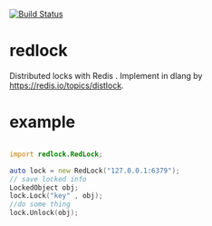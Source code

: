 [![Build Status](https://travis-ci.org/huntlabs/redlock.svg?branch=master)](https://travis-ci.org/huntlabs/redlock)
# redlock

Distributed locks with Redis . 
Implement in dlang by https://redis.io/topics/distlock.

# example
````d	

import redlock.RedLock;

auto lock = new RedLock("127.0.0.1:6379");
// save locked info
LockedObject obj;
lock.Lock("key" , obj);
//do some thing
lock.Unlock(obj);


````	
	
